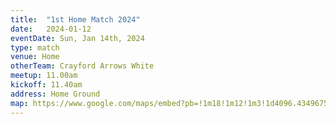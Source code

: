 ```yaml
---
title:  "1st Home Match 2024"
date:   2024-01-12
eventDate: Sun, Jan 14th, 2024
type: match 
venue: Home
otherTeam: Crayford Arrows White
meetup: 11.00am
kickoff: 11.40am
address: Home Ground
map: https://www.google.com/maps/embed?pb=!1m18!1m12!1m3!1d4096.434967515835!2d0.018619900745370215!3d51.4588539779896!2m3!1f0!2f0!3f0!3m2!1i1024!2i768!4f13.1!3m3!1m2!1s0x47d8a9c3fea0b1e3%3A0xc607dff4f3a74a24!2sWeigall%20Road%20Sports%20Ground%2C%20London!5e0!3m2!1sen!2suk!4v1695512026822!5m2!1sen!2suk
---
```



